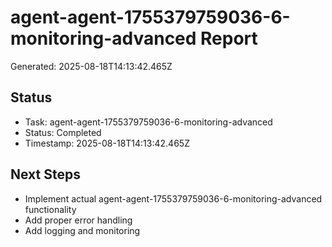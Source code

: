 # agent-agent-1755379759036-6-monitoring-advanced Report

Generated: 2025-08-18T14:13:42.465Z

## Status
- Task: agent-agent-1755379759036-6-monitoring-advanced
- Status: Completed
- Timestamp: 2025-08-18T14:13:42.465Z

## Next Steps
- Implement actual agent-agent-1755379759036-6-monitoring-advanced functionality
- Add proper error handling
- Add logging and monitoring
